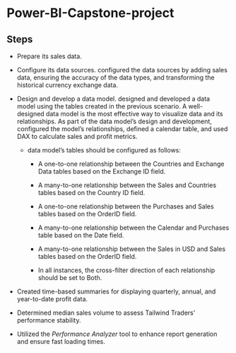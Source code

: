 # Power-BI-Capstone-project
## Steps
* Prepare its sales data.

* Configure its data sources.
  configured the data sources by adding sales data, ensuring the accuracy of the data types, and transforming the historical currency exchange data. 

* Design and develop a data model.
  designed and developed a data model using the tables created in the previous scenario. A well-designed data model is the most effective way to visualize data and its relationships.
  As part of the data model’s design and development, configured the model’s relationships, defined a calendar table, and used DAX to calculate sales and profit metrics.
  - data model’s tables should be configured as follows:

    - A one-to-one relationship between the Countries and Exchange Data tables based on the Exchange ID field.

    - A many-to-one relationship between the Sales and Countries tables based on the Country ID field.

    - A one-to-one relationship between the Purchases and Sales tables based on the OrderID field.

    - A many-to-one relationship between the Calendar and Purchases table based on the Date field.

    - A many-to-one relationship between the Sales in USD and Sales tables based on the OrderID field.

    - In all instances, the cross-filter direction of each relationship should be set to Both.
* Created time-based summaries for displaying quarterly, annual, and year-to-date profit data.

* Determined median sales volume to assess Tailwind Traders' performance stability.

* Utilized the *Performance Analyzer* tool to enhance report generation and ensure fast loading times.

